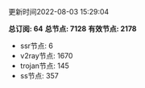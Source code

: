 更新时间2022-08-03 15:29:04

**总订阅: 64**
**总节点: 7128**
**有效节点: 2178**
- ssr节点: 6
- v2ray节点: 1670
- trojan节点: 145
- ss节点: 357
